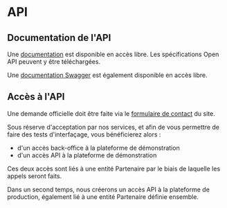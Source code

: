 # API

## Documentation de l'API
Une [documentation](https://signal-logement.beta.gouv.fr/api/doc) est disponible en accès libre.
Les spécifications Open API peuvent y être téléchargées.

Une [documentation Swagger](https://signal-logement.beta.gouv.fr/api/doc/swagger) est également disponible en accès libre.

## Accès à l'API
Une demande officielle doit être faite via le [formulaire de contact](https://signal-logement.beta.gouv.fr/une-question/contact/) du site.

Sous réserve d'acceptation par nos services, et afin de vous permettre de faire des tests d'interfaçage, vous bénéficierez alors :
- d'un accès back-office à la plateforme de démonstration
- d'un accès API à la plateforme de démonstration

Ces deux accès sont liés à une entité Partenaire par le biais de laquelle les appels seront faits.

Dans un second temps, nous créerons un accès API à la plateforme de production, également lié à une entité Partenaire définie ensemble.
